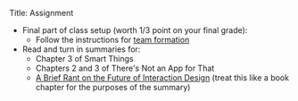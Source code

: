 Title: Assignment

- Final part of class setup (worth 1/3 point on your final grade):
	- Follow the instructions for [team formation](team_formation.html)
- Read and turn in summaries for:
	- Chapter 3 of Smart Things
	- Chapters 2 and 3 of There's Not an App for That
	- [A Brief Rant on the Future of Interaction
		Design](http://worrydream.com/ABriefRantOnTheFutureOfInteractionDesign/)
		(treat this like a book chapter for the purposes of the summary)
